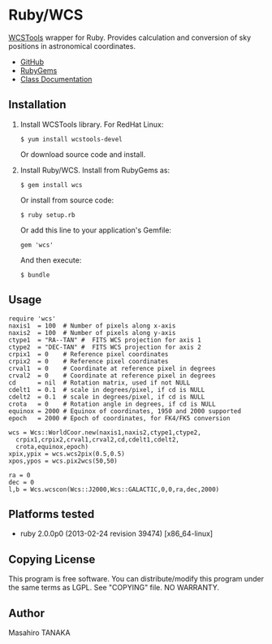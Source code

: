 # Ruby/WCS

[WCSTools](http://tdc-www.harvard.edu/wcstools/) wrapper for Ruby.
Provides calculation and conversion of sky positions in astronomical coordinates.

* [GitHub](https://github.com/masa16/ruby-wcs)
* [RubyGems](https://rubygems.org/gems/wcs)
* [Class Documentation](http://rubydoc.info/gems/wcs/frames/)

## Installation

 1. Install WCSTools library. For RedHat Linux:

        $ yum install wcstools-devel

    Or download source code and install.

 2. Install Ruby/WCS. Install from RubyGems as:

        $ gem install wcs

    Or install from source code:

        $ ruby setup.rb

    Or add this line to your application's Gemfile:

        gem 'wcs'

    And then execute:

        $ bundle


## Usage

    require 'wcs'
    naxis1  = 100  # Number of pixels along x-axis
    naxis2  = 100  # Number of pixels along y-axis
    ctype1  = "RA--TAN" #  FITS WCS projection for axis 1
    ctype2  = "DEC-TAN" #  FITS WCS projection for axis 2
    crpix1  = 0    # Reference pixel coordinates
    crpix2  = 0    # Reference pixel coordinates
    crval1  = 0    # Coordinate at reference pixel in degrees
    crval2  = 0    # Coordinate at reference pixel in degrees
    cd      = nil  # Rotation matrix, used if not NULL
    cdelt1  = 0.1  # scale in degrees/pixel, if cd is NULL
    cdelt2  = 0.1  # scale in degrees/pixel, if cd is NULL
    crota   = 0    # Rotation angle in degrees, if cd is NULL
    equinox = 2000 # Equinox of coordinates, 1950 and 2000 supported
    epoch   = 2000 # Epoch of coordinates, for FK4/FK5 conversion

    wcs = Wcs::WorldCoor.new(naxis1,naxis2,ctype1,ctype2,
      crpix1,crpix2,crval1,crval2,cd,cdelt1,cdelt2,
      crota,equinox,epoch)
    xpix,ypix = wcs.wcs2pix(0.5,0.5)
    xpos,ypos = wcs.pix2wcs(50,50)

    ra = 0
    dec = 0
    l,b = Wcs.wcscon(Wcs::J2000,Wcs::GALACTIC,0,0,ra,dec,2000)

## Platforms tested

* ruby 2.0.0p0 (2013-02-24 revision 39474) [x86_64-linux]

## Copying License

This program is free software.
You can distribute/modify this program
under the same terms as LGPL.
See "COPYING" file.
NO WARRANTY.

## Author

Masahiro TANAKA
